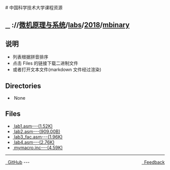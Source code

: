 
<head>
    <meta http-equiv="content-type" content="text/html; charset=utf-8">
    <link rel="stylesheet" href="https://use.fontawesome.com/releases/v5.8.1/css/all.css" integrity="sha384-50oBUHEmvpQ+1lW4y57PTFmhCaXp0ML5d60M1M7uH2+nqUivzIebhndOJK28anvf" crossorigin="anonymous">
    <title> 中国科学技术大学课程资源</title>
</head>
# 中国科学技术大学课程资源

<div>
  <h2>
    <a href="../index.html">&nbsp;&nbsp;<i class="fas fa-backward"></i>&nbsp;</a>
    :/<a href="../../../../index.html"><i class="fas fa-home"></i></a>/<a href="../../../index.html">微机原理与系统</a>/<a href="../../index.html">labs</a>/<a href="../index.html">2018</a>/<a href="index.html">mbinary</a>
  </h2>
</div>

## 说明
- 列表根据拼音排序
- 点击 Files 的链接下载二进制文件
- 或者打开文本文件(markdown 文件经过渲染)

<h2> Directories &nbsp; <a href="http://downgit.zhoudaxiaa.com/#/home?url=https://github.com/USTC-Resource/USTC-Course/tree/master/微机原理与系统/labs/2018/mbinary" style="color:red;text-decoration:underline;" target="_black"><i class="fas fa-download"></i></a></h2>

<ul><li><i class="fas fa-meh"></i>&nbsp;None</li></ul>

## Files
<ul><li><a href="https://raw.githubusercontent.com/USTC-Resource/USTC-Course/master/微机原理与系统/labs/2018/mbinary/lab1.asm"><i class="fas fa-file"></i>&nbsp;lab1.asm---(1.52K)</a></li>
<li><a href="https://raw.githubusercontent.com/USTC-Resource/USTC-Course/master/微机原理与系统/labs/2018/mbinary/lab2.asm"><i class="fas fa-file"></i>&nbsp;lab2.asm---(909.00B)</a></li>
<li><a href="https://raw.githubusercontent.com/USTC-Resource/USTC-Course/master/微机原理与系统/labs/2018/mbinary/lab3_fac.asm"><i class="fas fa-file"></i>&nbsp;lab3_fac.asm---(1.96K)</a></li>
<li><a href="https://raw.githubusercontent.com/USTC-Resource/USTC-Course/master/微机原理与系统/labs/2018/mbinary/lab4.asm"><i class="fas fa-file"></i>&nbsp;lab4.asm---(2.76K)</a></li>
<li><a href="https://raw.githubusercontent.com/USTC-Resource/USTC-Course/master/微机原理与系统/labs/2018/mbinary/mymacro.inc"><i class="fas fa-file"></i>&nbsp;mymacro.inc---(4.59K)</a></li></ul>

---
<div style="text-decration:underline;display:inline">
  <a href="https://github.com/USTC-Resource/USTC-Course.git" target="_blank" rel="external"><i class="fab fa-github"></i>&nbsp; GitHub</a>
  <a href="mailto:&#122;huheqin1@gmail.com?subject=反馈与建议" style="float:right" target="_blank" rel="external"><i class="fas fa-envelope"></i>&nbsp; Feedback</a>
</div>
---



